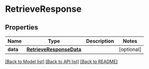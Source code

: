 # RetrieveResponse

## Properties
Name | Type | Description | Notes
------------ | ------------- | ------------- | -------------
**data** | [**RetrieveResponseData**](RetrieveResponseData.md) |  | [optional] 

[[Back to Model list]](../README.md#models) [[Back to API list]](../README.md#api-endpoints) [[Back to README]](../README.md)


